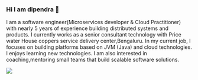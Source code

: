 

### Hi I am dipendra 👋

I am a software engineer(Microservices developer & Cloud Practitioner) with  nearly 5 years of experience building distributed systems and products. 
I currently works as a senior consultant technology  with Price water House coppers service delivery center,Bengaluru. In my current job, 
I focuses on building platforms based on JVM (Java) and cloud technologies. I enjoys learning new technologies. 
I am also interested in coaching,mentoring small teams that build scalable software solutions.


<img src="https://raw.githubusercontent.com/YourUserAccount/YourProject/master/DirectoryPath/svgdemo1.svg?sanitize=true&raw=true" />





